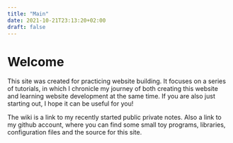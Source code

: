 ```yaml
---
title: "Main"
date: 2021-10-21T23:13:20+02:00
draft: false
---
```


# Welcome
This site was created for practicing website building.
It focuses on a series of tutorials, in which I chronicle my journey of both
creating this website and learning website development at the same time.
If you are also just starting out, I hope it can be useful for you!

The wiki is a link to my recently started public private notes.
Also a link to my github account, where you can find some small toy programs,
libraries, configuration files and the source for this site.
